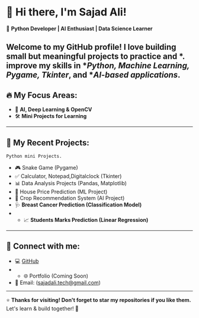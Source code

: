 # 👋 Hi there, I'm Sajad Ali!

🎯 **Python Developer | AI Enthusiast | Data Science Learner**

Welcome to my GitHub profile! I love building small but meaningful projects to practice and *.
improve my skills in **Python, Machine Learning, Pygame, Tkinter*, and **AI-based applications*.
---

## 🔥 My Focus Areas:
- 🤖 **AI, Deep Learning & OpenCV**
- 🛠️ **Mini Projects for Learning**

---

## 📂 My Recent Projects:
    Python mini Projects.
- 🎮 Snake Game (Pygame)
- ✅ Calculator, Notepad,Digitalclock (Tkinter)
- 📊 Data Analysis Projects (Pandas, Matplotlib)
- 🏡 House Price Prediction (ML Project)
- 🌾 Crop Recommendation System (AI Project)
- 🩺 **Breast Cancer Prediction (Classification Model)**
- - 📈 **Students Marks Prediction (Linear Regression)**
---

## 🚀 Connect with me:
- 💻 [GitHub](https://github.com/SajadaliAI)
- - 🌐 Portfolio (Coming Soon)
- 📧 Email: (sajadali.tech@gmail.com)

---

⭐ **Thanks for visiting! Don't forget to star my repositories if you like them.**  
Let's learn & build together! 🚀

